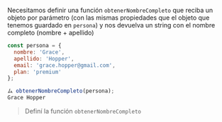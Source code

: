 Necesitamos definir una función `obtenerNombreCompleto` que reciba un objeto por parámetro (con las mismas propiedades que el objeto que tenemos guardado en `persona`) y nos devuelva un string con el nombre completo (nombre + apellido)

```js
const persona = {
  nombre: 'Grace',
  apellido: 'Hopper',
  email: 'grace.hopper@gmail.com',
  plan: 'premium'
};

ム obtenerNombreCompleto(persona);
Grace Hopper
```

> Definí la función `obtenerNombreCompleto`